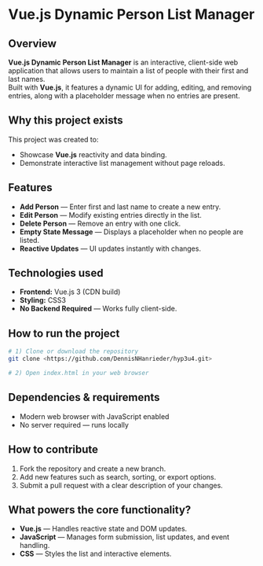 # Vue.js Dynamic Person List Manager

## Overview  
**Vue.js Dynamic Person List Manager** is an interactive, client-side web application that allows users to maintain a list of people with their first and last names.  
Built with **Vue.js**, it features a dynamic UI for adding, editing, and removing entries, along with a placeholder message when no entries are present.

## Why this project exists  
This project was created to:  
- Showcase **Vue.js** reactivity and data binding.  
- Demonstrate interactive list management without page reloads.    

## Features  
- **Add Person** — Enter first and last name to create a new entry.  
- **Edit Person** — Modify existing entries directly in the list.  
- **Delete Person** — Remove an entry with one click.  
- **Empty State Message** — Displays a placeholder when no people are listed.  
- **Reactive Updates** — UI updates instantly with changes.

## Technologies used  
- **Frontend:** Vue.js 3 (CDN build)  
- **Styling:** CSS3  
- **No Backend Required** — Works fully client-side.

## How to run the project  
```bash
# 1) Clone or download the repository
git clone <https://github.com/DennisNHanrieder/hyp3u4.git>

# 2) Open index.html in your web browser
```

## Dependencies & requirements  
- Modern web browser with JavaScript enabled  
- No server required — runs locally

## How to contribute  
1. Fork the repository and create a new branch.  
2. Add new features such as search, sorting, or export options.  
3. Submit a pull request with a clear description of your changes.

## What powers the core functionality?  
- **Vue.js** — Handles reactive state and DOM updates.  
- **JavaScript** — Manages form submission, list updates, and event handling.  
- **CSS** — Styles the list and interactive elements.
